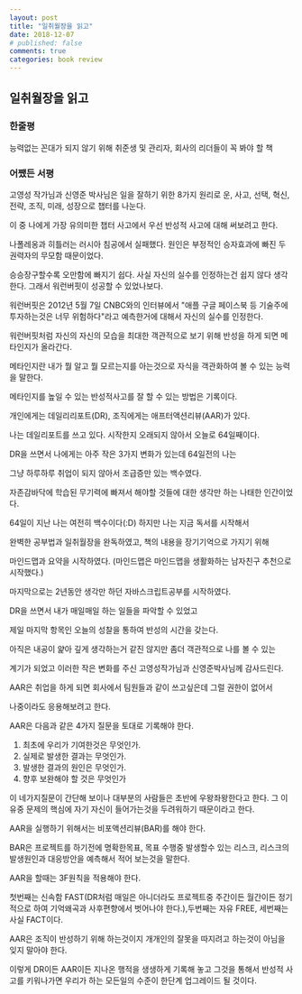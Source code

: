 ```yaml
---
layout: post
title: "일취월장을 읽고"
date: 2018-12-07
# published: false
comments: true
categories: book review
---
```


## 일취월장을 읽고

### 한줄평

능력없는 꼰대가 되지 않기 위해 취준생 및 관리자, 회사의 리더들이 꼭 봐야 할 책

### 어쨌든 서평

고영성 작가님과 신영준 박사님은 일을 잘하기 위한 8가지 원리로
운, 사고, 선택, 혁신, 전략, 조직, 미래, 성장으로 챕터를 나눈다.

이 중 나에게 가장 유의미한 챕터 사고에서 우선 반성적 사고에 대해 써보려고 한다.

나폴레옹과 히틀러는 러시아 침공에서 실패했다.
원인은 부정적인 승자효과에 빠진 두 권력자의 무모함 때문이었다.

승승장구할수록 오만함에 빠지기 쉽다. 사실 자신의 실수를 인정하는건 쉽지 않다 생각한다.
그래서 워런버핏이 성공할 수 있었나보다.

워런버핏은 2012년 5월 7일 CNBC와의 인터뷰에서 "애플 구글 페이스북 등 기술주에 투자하는것은 너무 위험하다"라고 예측한거에 대해서 자신의 실수를 인정한다.

워런버핏처럼 자신의 자신의 모습을 최대한 객관적으로 보기 위해 반성을 하게 되면 메타인지가 올라간다.

메타인지란 내가 뭘 알고 뭘 모르는지를 아는것으로 자식을 객관화하여 볼 수 있는 능력을 말한다.

메타인지를 높일 수 있는 반성적사고를 잘 할 수 있는 방법은 기록이다.

개인에게는 데일리리포트(DR), 조직에게는 애프터액션리뷰(AAR)가 있다.

나는 데일리포트를 쓰고 있다. 시작한지 오래되지 않아서 오늘로 64일째이다.

DR을 쓰면서 나에게는 아주 작은 3가지 변화가 있는데 64일전의 나는

그냥 하루하루 취업이 되지 않아서 조급증만 있는 백수였다.

자존감바닥에 학습된 무기력에 빠져서 해야할 것들에 대한 생각만 하는 나태한 인간이었다.

64일이 지난 나는 여전히 백수이다(:D) 하지만 나는 지금 독서를 시작해서

완벽한 공부법과 일취월장을 완독하였고, 책의 내용을 장기기억으로 가지기 위해

마인드맵과 요약을 시작하였다. (마인드맵은 마인드맵을 생활화하는 남자친구 추천으로 시작했다.)

마지막으로는 2년동안 생각만 하던 자바스크립트공부를 시작하였다.

DR을 쓰면서 내가 매일매일 하는 일들을 파악할 수 있었고

제일 마지막 항목인 오늘의 성찰을 통하여 반성의 시간을 갖는다.

아직은 내공이 얉아 깊게 생각하는거 같진 않지만 좀더 객관적으로 나를 볼 수 있는

계기가 되었고 이러한 작은 변화를 주신 고영성작가님과 신영준박사님께 감사드린다.

AAR은 취업을 하게 되면 회사에서 팀원들과 같이 쓰고싶은데 그럴 권한이 없어서

나중이라도 응용해보려고 한다.

AAR은 다음과 같은 4가지 질문을 토대로 기록해야 한다.

1. 최초에 우리가 기여한것은 무엇인가.
2. 실제로 발생한 결과는 무엇인가.
3. 발생한 결과의 원인은 무엇인가.
4. 향후 보완해야 할 것은 무엇인가

이 네가지질문이 간단해 보이나 대부분의 사람들은 초반에 우왕좌왕한다고 한다.
그 이유중 문제의 핵심에 자기 자신이 들어가는것을 두려워하기 때문이라고 한다.

AAR을 실행하기 위해서는 비포액션리뷰(BAR)를 해야 한다.

BAR은 프로젝트를 하기전에 명확한목표, 목표 수행중 발생할수 있는 리스크,
리스크의 발생원인과 대응방안을 예측해서 적어 보는것을 말한다.

AAR을 할때는 3F원칙을 적용해야 한다.

첫번째는 신속함 FAST(DR처럼 매일은 아니더라도 프로젝트중 주간이든 월간이든 정기적으로 하여 기억왜곡과 사후편향에서 벗어나야 한다.),두번째는 자유 FREE, 세번째는 사실 FACT이다.

AAR은 조직이 반성하기 위해 하는것이지 개개인의 잘못을 따지려고 하는것이 아님을 잊지 말아야 한다.

이렇게 DR이든 AAR이든 지나온 행적을 생생하게 기록해 놓고 그것을 통해서 반성적 사고를 키워나가면 우리가 하는 모든일의 수준이 한단계 업그레이드 될 것이다.

